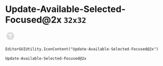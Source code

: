 # Update-Available-Selected-Focused@2x `32x32`
<img src="/img/Update-Available-Selected-Focused.png" width=32 height=32>

``` CSharp
EditorGUIUtility.IconContent("Update-Available-Selected-Focused@2x")
```
```
Update-Available-Selected-Focused@2x
```
